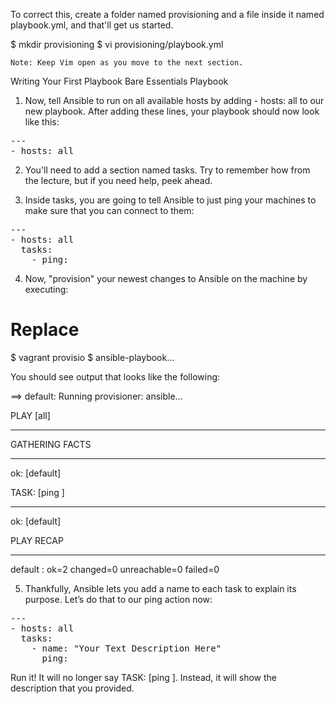  To correct this, create a folder named provisioning and a file inside it named playbook.yml, and that'll get us started.

$ mkdir provisioning
$ vi provisioning/playbook.yml

    Note: Keep Vim open as you move to the next section.

Writing Your First Playbook
Bare Essentials Playbook

1. Now, tell Ansible to run on all available hosts by adding - hosts: all to our new playbook. After adding these lines, your playbook should now look like this:

<pre class="file" data-filename="playbook.yml">
---
- hosts: all
</pre>

2. You'll need to add a section named tasks. Try to remember how from the lecture, but if you need help, peek ahead.

3. Inside tasks, you are going to tell Ansible to just ping your machines to make sure that you can connect to them:

<pre class="file" data-filename="playbook.yml" data-target="replace">
---
- hosts: all
  tasks:
    - ping:
</pre>

4. Now, "provision" your newest changes to Ansible on the machine by executing:

# Replace
$ vagrant provisio
$ ansible-playbook...

You should see output that looks like the following:

==> default: Running provisioner: ansible...

PLAY [all]
********************************************************************

GATHERING FACTS
***************************************************************
ok: [default]

TASK: [ping ]
*****************************************************************
ok: [default]

PLAY RECAP
********************************************************************

default         : ok=2    changed=0    unreachable=0    failed=0

5. Thankfully, Ansible lets you add a name to each task to explain its purpose. Let’s do that to our ping action now:

<pre class="file" data-filename="playbook.yml" data-target="replace">
---
- hosts: all
  tasks:
    - name: "Your Text Description Here"
      ping:
</pre>

Run it! It will no longer say TASK: [ping ]. Instead, it will show the description that you provided.
